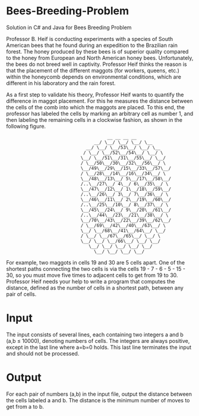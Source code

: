 # Bees-Breeding-Problem
Solution in C# and Java for Bees Breeding Problem


Professor B. Heif is conducting experiments with a species of South American bees that he found during an expedition to the Brazilian rain forest. The honey produced by these bees is of superior quality compared to the honey from European and North American honey bees. Unfortunately, the bees do not breed well in captivity. Professor Heif thinks the reason is that the placement of the different maggots (for workers, queens, etc.) within the honeycomb depends on environmental conditions, which are different in his laboratory and the rain forest.

As a first step to validate his theory, Professor Heif wants to quantify the difference in maggot placement. For this he measures the distance between the cells of the comb into which the maggots are placed. To this end, the professor has labeled the cells by marking an arbitrary cell as number 1, and then labeling the remaining cells in a clockwise fashion, as shown in the following figure.

                                          __ __ __ __
                                     __/ \__/ \__/ \__/ \__
                                  __/ \__/ \__/53\__/ \__/ \__
                                 / \__/ \__/52\__/54\__/ \__/ \
                                \__/ \__/51\__/31\__/55\__/ \__/
                                / \__/50\__/30\__/32\__/56\__/ \
                                \__/49\__/29\__/15\__/33\__/57\__/
                                / \__/28\__/14\__/16\__/34\__/ \
                                \__/48\__/13\__/ 5\__/17\__/58\__/
                                /..\__/27\__/ 4\__/ 6\__/35\__/ \ 
                                \__/47\__/12\__/ 1\__/18\__/59\__/ 
                                /..\__/26\__/ 3\__/ 7\__/36\__/ \ 
                                \__/46\__/11\__/ 2\__/19\__/60\__/ 
                                /..\__/25\__/10\__/ 8\__/37\__/ \ 
                                \__/45\__/24\__/ 9\__/20\__/61\__/ 
                                /..\__/44\__/23\__/21\__/38\__/ \ 
                                \__/70\__/43\__/22\__/39\__/62\__/ 
                                / \__/69\__/42\__/40\__/63\__/ \
                                \__/ \__/68\__/41\__/64\__/ \__/
                                / \__/ \__/67\__/65\__/ \__/ \ 
                                \__/ \__/ \__/66\__/ \__/ \__/ 
                                   \__/ \__/ \__/ \__/ \__/ 
                                     \__/ \__/ \__/ \__/

For example, two maggots in cells 19 and 30 are 5 cells apart. One of the shortest paths connecting the two cells is via the cells 19 - 7 - 6 - 5 - 15 - 30, so you must move five times to adjacent cells to get from 19 to 30.
Professor Heif needs your help to write a program that computes the distance, defined as the number of cells in a shortest path, between any pair of cells.

# Input
The input consists of several lines, each containing two integers a and b (a,b ≤ 10000), denoting numbers of cells. The integers are always positive, except in the last line where a=b=0 holds. This last line terminates the input and should not be processed.

# Output
For each pair of numbers (a,b) in the input file, output the distance between the cells labeled a and b. The distance is the minimum number of moves to get from a to b.
    
